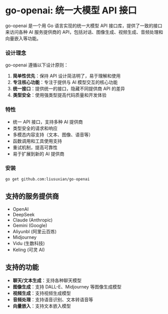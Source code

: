 # go-openai: 统一大模型 API 接口

go-openai 是一个用 Go 语言实现的统一大模型 API 接口库，提供了一致的接口来访问各种 AI 服务提供商的 API，包括对话、图像生成、视频生成、音频处理和向量嵌入等功能。

### 设计理念

go-openai 遵循以下设计原则：

1. **简单性优先**：保持 API 设计简洁明了，易于理解和使用
2. **专注核心功能**：专注于提供与 AI 模型交互的核心功能
3. **统一接口**：提供统一的接口，隐藏不同提供商 API 的差异
4. **类型安全**：使用强类型提高代码质量和开发体验

### 特性

- 统一 API 接口，支持多种 AI 提供商
- 类型安全的请求和响应
- 多模态内容支持（文本、图像、语音等）
- 函数调用和工具使用支持
- 重试机制，提高可靠性
- 易于扩展到新的 AI 提供商

### 安装

```bash
go get github.com:liusuxian/go-openai
```

## 支持的服务提供商

- OpenAI
- DeepSeek
- Claude (Anthropic)
- Gemini (Google)
- Aliyunbl (阿里云百炼)
- Midjourney
- Vidu (生数科技)
- Keling (可灵 AI)

## 支持的功能

- **聊天/文本生成**：支持各种聊天模型
- **图像生成**：支持 DALL-E、Midjourney 等图像生成模型
- **视频生成**：支持视频生成模型
- **音频处理**：支持语音识别、文本转语音等
- **向量嵌入**：支持文本嵌入模型
